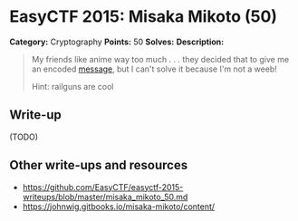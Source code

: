 # EasyCTF 2015: Misaka Mikoto (50)

**Category:** Cryptography
**Points:** 50
**Solves:** 
**Description:**

> My friends like anime way too much . . . they decided that to give me an encoded [message](https://github.com/EasyCTF/easyctf-2015-writeups/files/message.txt), but I can't solve it because I'm not a weeb!
> 
> 
> Hint: railguns are cool


## Write-up

(TODO)

## Other write-ups and resources

* <https://github.com/EasyCTF/easyctf-2015-writeups/blob/master/misaka_mikoto_50.md>
* <https://johnwig.gitbooks.io/misaka-mikoto/content/>
